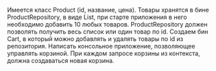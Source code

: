 Имеется класс Product (id, название, цена). Товары хранятся в бине ProductRepository, в виде List, при старте приложения
в него необходимо добавить 10 любых товаров. ProductRepository должен позволять получить весь список или один товар по
id. Создаем бин Cart, в который можно добавлять и удалять товары по id из репозитория. Написать консольное приложение,
позволяющее управлять корзиной. При каждом запросе корзины из контекста, должна создаваться новая корзина.